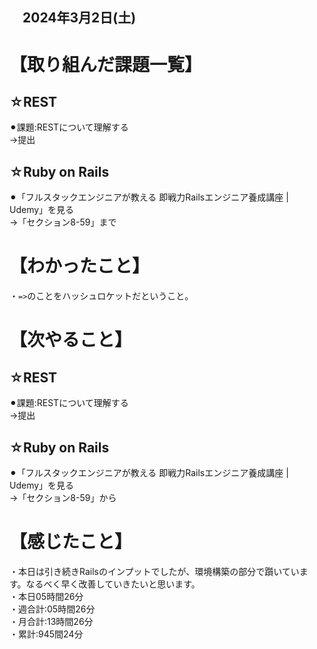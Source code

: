 ## 　2024年3月2日(土)
# 【取り組んだ課題一覧】
## ☆REST
⚫︎課題:RESTについて理解する<br>
→提出<br>
## ☆Ruby on Rails
⚫︎「フルスタックエンジニアが教える 即戦力Railsエンジニア養成講座 | Udemy」を見る<br>
→「セクション8-59」まで<br>
# 【わかったこと】
・`=>`のことをハッシュロケットだということ。<br>
# 【次やること】
## ☆REST
⚫︎課題:RESTについて理解する<br>
→提出<br>
## ☆Ruby on Rails
⚫︎「フルスタックエンジニアが教える 即戦力Railsエンジニア養成講座 | Udemy」を見る<br>
→「セクション8-59」から<br>
# 【感じたこと】
・本日は引き続きRailsのインプットでしたが、環境構築の部分で躓いています。なるべく早く改善していきたいと思います。<br>
・本日05時間26分<br>
・週合計:05時間26分<br>
・月合計:13時間26分<br>
・累計:945間24分<br>
